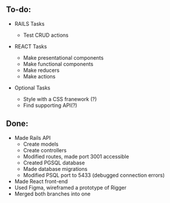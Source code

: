 ## To-do:

- RAILS Tasks
    - Test CRUD actions


- REACT Tasks
    - Make presentational components
    - Make functional components
    - Make reducers
    - Make actions

- Optional Tasks
    - Style with a CSS franework (?)
    - Find supporting API(?)


## Done:

- Made Rails API
    - Create models
    - Create controllers
    - Modified routes, made port 3001 accessible
    - Created PGSQL database
    - Made database migrations
    - Modified PSQL port to 5433 (debugged connection errors)
- Made React front-end
- Used Figma, wireframed a prototype of Rigger
- Merged both branches into one